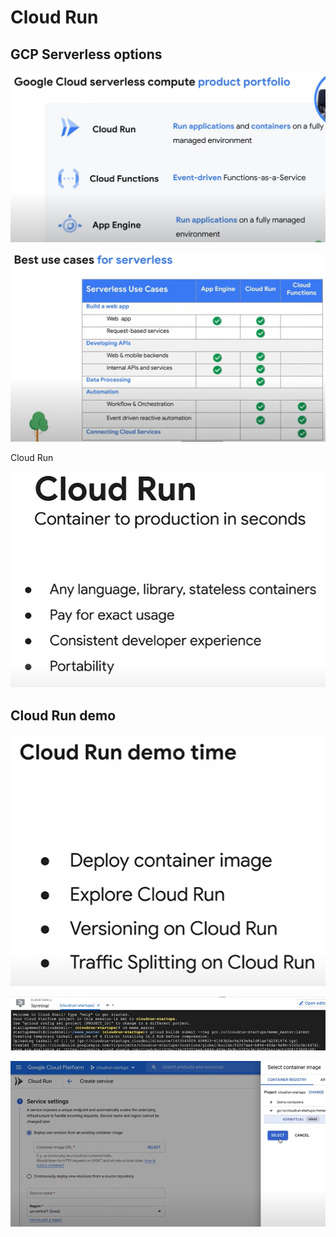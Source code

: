 # Cloud Run

<!-- https://www.youtube.com/watch?v=rVWopvGE74c&list=PLIivdWyY5sqJOQJCXW_aYEqwfyi6bu1gC&index=3 -->

## GCP Serverless options

![1672604853577](image/GCP_CloudRun/1672604853577.png)

![1672604871511](image/GCP_CloudRun/1672604871511.png)

Cloud Run

![1672604900183](image/GCP_CloudRun/1672604900183.png)

## Cloud Run demo

<!-- https://github.com/as-a-service/meme -->

![1672604926034](image/GCP_CloudRun/1672604926034.png)

![1672605197931](image/GCP_CloudRun/1672605197931.png)

![1672605256963](image/GCP_CloudRun/1672605256963.png)










